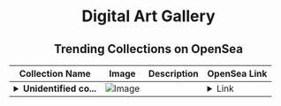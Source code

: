 <div align="center">

# Digital Art Gallery

## Trending Collections on OpenSea

| Collection Name                       | Image                                                                                     | Description                       | OpenSea Link                                                                                          |
|---------------------------------------|-------------------------------------------------------------------------------------------|-----------------------------------|--------------------------------------------------------------------------------------------------------|
| **<details><summary>Unidentified co...</summary>Unidentified contract cae2875e-a544-4498-b2eb-a12a1503d5e7</details>** | ![Image](https://i2.seadn.io/optimism/0x579e4f4a7e577ef5ac6e9221ca8f11dd6d43316d/6404459f0a28661c41bd910f8b5899/e86404459f0a28661c41bd910f8b5899.png?w=200&auto=format) |  | <details><summary>Link</summary>[Unidentified contract cae2875e-a544-4498-b2eb-a12a1503d5e7](https://opensea.io/collection/unidentified-contract-cae2875e-a544-4498-b2eb-a12a)</details> |

</div>
